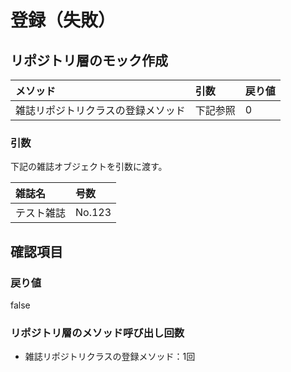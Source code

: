 # 登録（失敗）

## リポジトリ層のモック作成
|メソッド|引数|戻り値|
|:--|:--|:--|
|雑誌リポジトリクラスの登録メソッド|下記参照|0|

### 引数
下記の雑誌オブジェクトを引数に渡す。

|雑誌名|号数|
|:--|:--|
|テスト雑誌|No.123|

## 確認項目
### 戻り値
false

### リポジトリ層のメソッド呼び出し回数
- 雑誌リポジトリクラスの登録メソッド：1回
